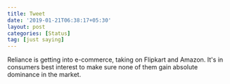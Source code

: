 ```yaml
---
title: Tweet
date: '2019-01-21T06:38:17+05:30'
layout: post
categories: [Status]
tag: [just saying]
---
```


Reliance is getting into e-commerce, taking on Flipkart and Amazon. It's in consumers best interest to make sure none of them gain absolute dominance in the market.